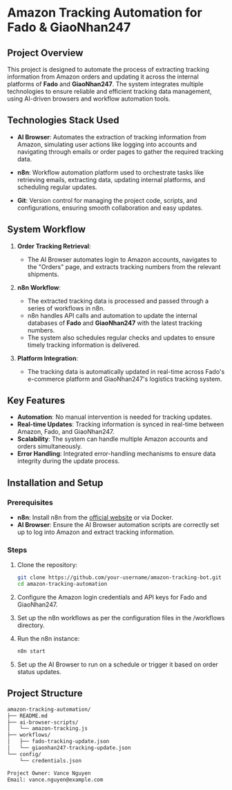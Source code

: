 # Amazon Tracking Automation for Fado & GiaoNhan247

## Project Overview

This project is designed to automate the process of extracting tracking information from Amazon orders and updating it across the internal platforms of **Fado** and **GiaoNhan247**. The system integrates multiple technologies to ensure reliable and efficient tracking data management, using AI-driven browsers and workflow automation tools.

## Technologies Stack Used

- **AI Browser**: Automates the extraction of tracking information from Amazon, simulating user actions like logging into accounts and navigating through emails or order pages to gather the required tracking data.
  
- **n8n**: Workflow automation platform used to orchestrate tasks like retrieving emails, extracting data, updating internal platforms, and scheduling regular updates.

- **Git**: Version control for managing the project code, scripts, and configurations, ensuring smooth collaboration and easy updates.

## System Workflow

1. **Order Tracking Retrieval**:
   - The AI Browser automates login to Amazon accounts, navigates to the "Orders" page, and extracts tracking numbers from the relevant shipments.

2. **n8n Workflow**:
   - The extracted tracking data is processed and passed through a series of workflows in n8n.
   - n8n handles API calls and automation to update the internal databases of **Fado** and **GiaoNhan247** with the latest tracking numbers.
   - The system also schedules regular checks and updates to ensure timely tracking information is delivered.

3. **Platform Integration**:
   - The tracking data is automatically updated in real-time across Fado's e-commerce platform and GiaoNhan247's logistics tracking system.

## Key Features

- **Automation**: No manual intervention is needed for tracking updates.
- **Real-time Updates**: Tracking information is synced in real-time between Amazon, Fado, and GiaoNhan247.
- **Scalability**: The system can handle multiple Amazon accounts and orders simultaneously.
- **Error Handling**: Integrated error-handling mechanisms to ensure data integrity during the update process.

## Installation and Setup

### Prerequisites

- **n8n**: Install n8n from the [official website](https://n8n.io/) or via Docker.
- **AI Browser**: Ensure the AI Browser automation scripts are correctly set up to log into Amazon and extract tracking information.

### Steps

1. Clone the repository:
   ```bash
   git clone https://github.com/your-username/amazon-tracking-bot.git
   cd amazon-tracking-automation
2. Configure the Amazon login credentials and API keys for Fado and GiaoNhan247.

3. Set up the n8n workflows as per the configuration files in the /workflows directory.

4. Run the n8n instance:
   ```bash
   n8n start

5. Set up the AI Browser to run on a schedule or trigger it based on order status updates.

## Project Structure

```bash
amazon-tracking-automation/
├── README.md
├── ai-browser-scripts/
│   └── amazon-tracking.js
├── workflows/
│   ├── fado-tracking-update.json
│   └── giaonhan247-tracking-update.json
└── config/
    └── credentials.json

Project Owner: Vance Nguyen
Email: vance.nguyen@example.com
